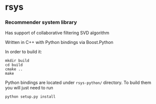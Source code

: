 rsys
====

### Recommender system library
Has support of collaborative filtering SVD algorithm

Written in C++ with Python bindings via Boost.Python

In order to build it:
```
mkdir build
cd build
cmake ..
make
```

Python bindings are located under ```rsys-python/``` directory. To build them you will just need to run

```python setup.py install```
